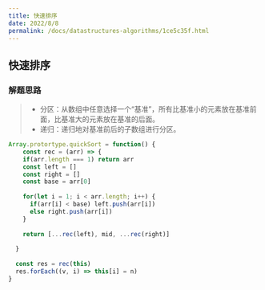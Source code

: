 ```yaml
---
title: 快速排序
date: 2022/8/8
permalink: /docs/datastructures-algorithms/1ce5c35f.html
---
```

## 快速排序

### 解题思路

> - 分区：从数组中任意选择一个“基准”，所有比基准小的元素放在基准前面，比基准大的元素放在基准的后面。
> - 递归：递归地对基准前后的子数组进行分区。



```js
Array.protortype.quickSort = function() {
	const rec = (arr) => {
  	if(arr.length === 1) return arr
    const left = []
    const right = []
    const base = arr[0]
    
    for(let i = 1; i < arr.length; i++) {
      if(arr[i] < base) left.push(arr[i])
      else right.push(arr[i])
    }
    
    return [...rec(left), mid, ...rec(right)]
    
  }
  
  const res = rec(this)
  res.forEach((v, i) => this[i] = n)
}
```

